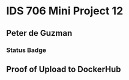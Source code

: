 # IDS 706 Mini Project 12

## Peter de Guzman

### Status Badge




## Proof of Upload to DockerHub
